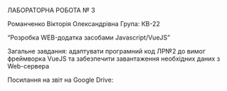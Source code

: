 ЛАБОРАТОРНА РОБОТА № 3

Романченко Вікторія Олександрівна 
Група: КВ-22 

“Розробка WEB-додатка засобами Javascript/VueJS”

Загальне завдання: адаптувати програмний код ЛР№2 до вимог фреймворка VueJS та забезпечити завантаження необхідних даних з Web-сервера

Посилання на звіт на Google Drive:
